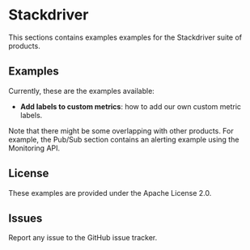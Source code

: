 # Stackdriver

This sections contains examples examples for the Stackdriver suite of products.

## Examples

Currently, these are the examples available:

* **Add labels to custom metrics**: how to add our own custom metric labels.

Note that there might be some overlapping with other products. For example, the Pub/Sub section contains an alerting example using the Monitoring API.

## License

These examples are provided under the Apache License 2.0.

## Issues

Report any issue to the GitHub issue tracker.
